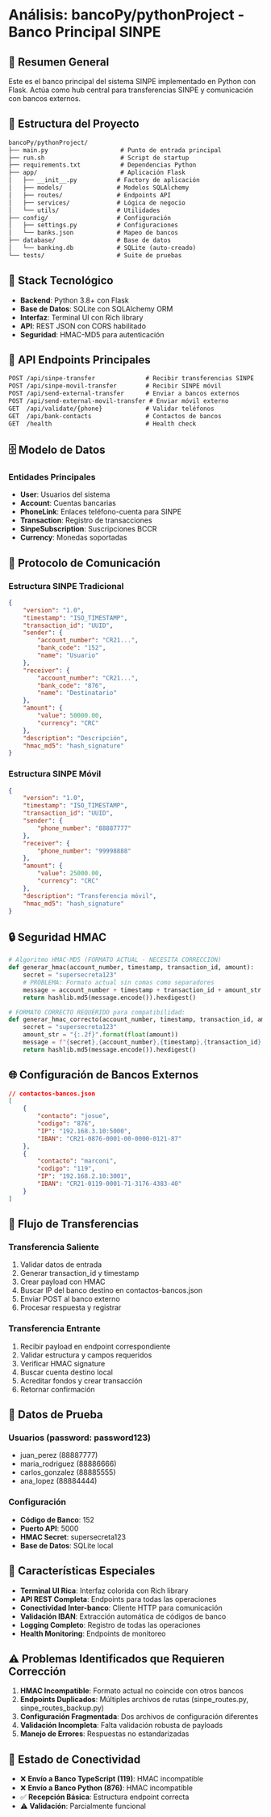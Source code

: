# Análisis: bancoPy/pythonProject - Banco Principal SINPE

## 🏦 Resumen General

Este es el banco principal del sistema SINPE implementado en Python con Flask. Actúa como hub central para transferencias SINPE y comunicación con bancos externos.

## 📁 Estructura del Proyecto

```txt
bancoPy/pythonProject/
├── main.py                    # Punto de entrada principal
├── run.sh                     # Script de startup
├── requirements.txt           # Dependencias Python
├── app/                       # Aplicación Flask
│   ├── __init__.py           # Factory de aplicación
│   ├── models/               # Modelos SQLAlchemy
│   ├── routes/               # Endpoints API
│   ├── services/             # Lógica de negocio
│   └── utils/                # Utilidades
├── config/                   # Configuración
│   ├── settings.py           # Configuraciones
│   └── banks.json            # Mapeo de bancos
├── database/                 # Base de datos
│   └── banking.db            # SQLite (auto-creado)
└── tests/                    # Suite de pruebas
```

## 🔧 Stack Tecnológico

- **Backend**: Python 3.8+ con Flask
- **Base de Datos**: SQLite con SQLAlchemy ORM
- **Interfaz**: Terminal UI con Rich library
- **API**: REST JSON con CORS habilitado
- **Seguridad**: HMAC-MD5 para autenticación

## 📡 API Endpoints Principales

```txt
POST /api/sinpe-transfer              # Recibir transferencias SINPE
POST /api/sinpe-movil-transfer        # Recibir SINPE móvil
POST /api/send-external-transfer      # Enviar a bancos externos
POST /api/send-external-movil-transfer # Enviar móvil externo
GET  /api/validate/{phone}            # Validar teléfonos
GET  /api/bank-contacts               # Contactos de bancos
GET  /health                          # Health check
```

## 🗄️ Modelo de Datos

### Entidades Principales

- **User**: Usuarios del sistema
- **Account**: Cuentas bancarias  
- **PhoneLink**: Enlaces teléfono-cuenta para SINPE
- **Transaction**: Registro de transacciones
- **SinpeSubscription**: Suscripciones BCCR
- **Currency**: Monedas soportadas

## 🔐 Protocolo de Comunicación

### Estructura SINPE Tradicional

```json
{
    "version": "1.0",
    "timestamp": "ISO_TIMESTAMP",
    "transaction_id": "UUID",
    "sender": {
        "account_number": "CR21...",
        "bank_code": "152",
        "name": "Usuario"
    },
    "receiver": {
        "account_number": "CR21...",
        "bank_code": "876", 
        "name": "Destinatario"
    },
    "amount": {
        "value": 50000.00,
        "currency": "CRC"
    },
    "description": "Descripción",
    "hmac_md5": "hash_signature"
}
```

### Estructura SINPE Móvil  

```json
{
    "version": "1.0",
    "timestamp": "ISO_TIMESTAMP",
    "transaction_id": "UUID",
    "sender": {
        "phone_number": "88887777"
    },
    "receiver": {
        "phone_number": "99998888"
    },
    "amount": {
        "value": 25000.00,
        "currency": "CRC"
    },
    "description": "Transferencia móvil",
    "hmac_md5": "hash_signature"
}
```

## 🔒 Seguridad HMAC

```python
# Algoritmo HMAC-MD5 (FORMATO ACTUAL - NECESITA CORRECCIÓN)
def generar_hmac(account_number, timestamp, transaction_id, amount):
    secret = "supersecreta123"
    # PROBLEMA: Formato actual sin comas como separadores
    message = account_number + timestamp + transaction_id + amount_str
    return hashlib.md5(message.encode()).hexdigest()

# FORMATO CORRECTO REQUERIDO para compatibilidad:
def generar_hmac_correcto(account_number, timestamp, transaction_id, amount):
    secret = "supersecreta123"
    amount_str = "{:.2f}".format(float(amount))
    message = f"{secret},{account_number},{timestamp},{transaction_id},{amount_str}"
    return hashlib.md5(message.encode()).hexdigest()
```

## 🌐 Configuración de Bancos Externos

```json
// contactos-bancos.json
[
    {
        "contacto": "josue",
        "codigo": "876",
        "IP": "192.168.3.10:5000",
        "IBAN": "CR21-0876-0001-00-0000-0121-87"
    },
    {
        "contacto": "marconi", 
        "codigo": "119",
        "IP": "192.168.2.10:3001",
        "IBAN": "CR21-0119-0001-71-3176-4383-40"
    }
]
```

## 🔄 Flujo de Transferencias

### Transferencia Saliente

1. Validar datos de entrada
2. Generar transaction_id y timestamp
3. Crear payload con HMAC
4. Buscar IP del banco destino en contactos-bancos.json
5. Enviar POST al banco externo
6. Procesar respuesta y registrar

### Transferencia Entrante

1. Recibir payload en endpoint correspondiente
2. Validar estructura y campos requeridos
3. Verificar HMAC signature
4. Buscar cuenta destino local
5. Acreditar fondos y crear transacción
6. Retornar confirmación

## 🧪 Datos de Prueba

### Usuarios (password: password123)

- juan_perez (88887777)
- maria_rodriguez (88886666)
- carlos_gonzalez (88885555)
- ana_lopez (88884444)

### Configuración

- **Código de Banco**: 152
- **Puerto API**: 5000
- **HMAC Secret**: supersecreta123
- **Base de Datos**: SQLite local

## 🔧 Características Especiales

- **Terminal UI Rica**: Interfaz colorida con Rich library
- **API REST Completa**: Endpoints para todas las operaciones
- **Conectividad Inter-banco**: Cliente HTTP para comunicación
- **Validación IBAN**: Extracción automática de códigos de banco
- **Logging Completo**: Registro de todas las operaciones
- **Health Monitoring**: Endpoints de monitoreo

## ⚠️ Problemas Identificados que Requieren Corrección

1. **HMAC Incompatible**: Formato actual no coincide con otros bancos
2. **Endpoints Duplicados**: Múltiples archivos de rutas (sinpe_routes.py, sinpe_routes_backup.py)
3. **Configuración Fragmentada**: Dos archivos de configuración diferentes
4. **Validación Incompleta**: Falta validación robusta de payloads
5. **Manejo de Errores**: Respuestas no estandarizadas

## 🎯 Estado de Conectividad

- ❌ **Envío a Banco TypeScript (119)**: HMAC incompatible
- ❌ **Envío a Banco Python (876)**: HMAC incompatible  
- ✅ **Recepción Básica**: Estructura endpoint correcta
- ⚠️ **Validación**: Parcialmente funcional
